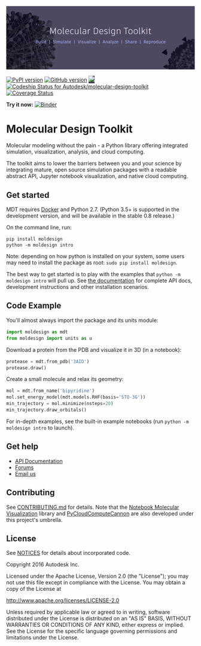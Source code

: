 <img src="moldesign/_notebooks/img/Header.png">

[![PyPI version](https://badge.fury.io/py/moldesign.svg)](https://badge.fury.io/py/moldesign)
[![GitHub version](https://badge.fury.io/gh/autodesk%2Fmolecular-design-toolkit.svg)](https://badge.fury.io/gh/autodesk%2Fmolecular-design-toolkit)
<a href="https://github.com/autodesk/molecular-design-toolkit/blob/master/LICENSE" style="font-family: 'Helvetica Neue', Helvetica, Arial, sans-serif; background-color: rgb(70, 61, 84);"><img src="https://img.shields.io/badge/license-Apache%202-blue.svg"> </a>
[ ![Codeship Status for Autodesk/molecular-design-toolkit](https://app.codeship.com/projects/5ed079f0-08f6-0135-3493-3696d72919a3/status?branch=master)](https://app.codeship.com/projects/214515)
[![Coverage Status](https://coveralls.io/repos/github/Autodesk/molecular-design-toolkit/badge.svg?branch=master)](https://coveralls.io/github/Autodesk/molecular-design-toolkit?branch=master)
                                
**Try it now:** [![Binder](http://mybinder.org/badge.svg)](http://mybinder.org:/repo/avirshup/mdt-gallery-test)

# Molecular Design Toolkit
Molecular modeling without the pain - a Python library offering integrated simulation, visualization, analysis, and cloud computing. 

The toolkit aims to lower the barriers between you and your science by integrating mature, open source simulation packages with a readable abstract API, Jupyter notebook visualization, and native cloud computing.

## Get started
MDT requires [Docker](https://www.docker.com/get-docker) and Python 2.7. (Python 3.5+ is supported in the development version, and will be available in the stable 0.8 release.)

On the command line, run:
```shell
pip install moldesign
python -m moldesign intro
```

Note: depending on how python is installed on your system, some users may need to install the package as root: `sudo pip install moldesign`.

The best way to get started is to play with the examples that `python -m moldesign intro` will pull up. See [the documentation](https://autodesk.github.io/molecular-design-toolkit/) for complete API docs, development instructions and other installation scenarios.

## Code Example

You'll almost always import the package and its units module:
```python
import moldesign as mdt
from moldesign import units as u
```

Download a protein from the PDB and visualize it in 3D (in a notebook):
```python
protease = mdt.from_pdb('3AID')
protease.draw()
```

Create a small molecule and relax its geometry:
```python
mol = mdt.from_name('bipyridine')
mol.set_energy_model(mdt.models.RHF(basis='STO-3G'))
min_trajectory = mol.minimize(nsteps=20)
min_trajectory.draw_orbitals()
```

For in-depth examples, see the built-in example notebooks (run `python -m moldesign intro` to launch).


## Get help
 - [API Documentation](https://autodesk.github.io/molecular-design-toolkit)
 - [Forums](https://forum.bionano.autodesk.com/c/Molecular-Design-Toolkit)
 - [Email us](mailto:moleculardesigntoolkit@autodesk.com)



## Contributing

See [CONTRIBUTING.md](CONTRIBUTING.md) for details. Note that the [Notebook Molecular Visualization](https://github.com/autodesk/notebook-molecular-design) library and [PyCloudComputeCannon](https://github.com/autodesk/py-cloud-compute-cannon) are also developed under this project's umbrella.

## License

See [NOTICES](NOTICES) for details about incorporated code.

Copyright 2016 Autodesk Inc.

Licensed under the Apache License, Version 2.0 (the "License"); you may not use this file except in compliance with the License. You may obtain a copy of the License at

http://www.apache.org/licenses/LICENSE-2.0

Unless required by applicable law or agreed to in writing, software distributed under the License is distributed on an "AS IS" BASIS, WITHOUT WARRANTIES OR CONDITIONS OF ANY KIND, either express or implied. See the License for the specific language governing permissions and limitations under the License.
